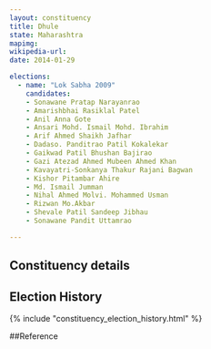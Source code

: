 ```yaml
---
layout: constituency
title: Dhule
state: Maharashtra
mapimg: 
wikipedia-url: 
date: 2014-01-29

elections: 
  - name: "Lok Sabha 2009"
    candidates: 
    - Sonawane Pratap Narayanrao 
    - Amarishbhai Rasiklal Patel 
    - Anil Anna Gote 
    - Ansari Mohd. Ismail Mohd. Ibrahim 
    - Arif Ahmed Shaikh Jafhar 
    - Dadaso. Panditrao Patil Kokalekar 
    - Gaikwad Patil Bhushan Bajirao 
    - Gazi Atezad Ahmed Mubeen Ahmed Khan 
    - Kavayatri-Sonkanya Thakur Rajani Bagwan 
    - Kishor Pitambar Ahire 
    - Md. Ismail Jumman 
    - Nihal Ahmed Molvi. Mohammed Usman 
    - Rizwan Mo.Akbar 
    - Shevale Patil Sandeep Jibhau 
    - Sonawane Pandit Uttamrao 

---
```

## Constituency details


## Election History
{% include "constituency_election_history.html" %}

##Reference
